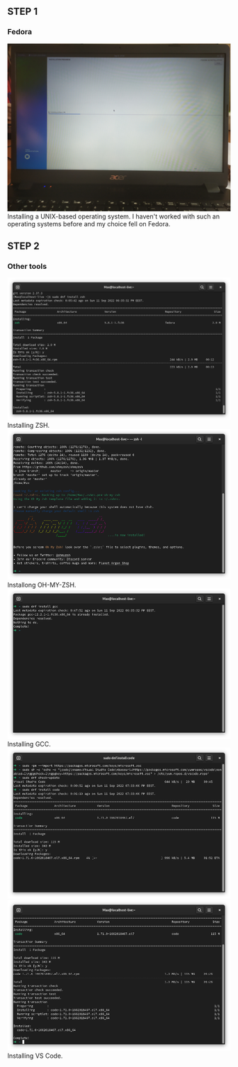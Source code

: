 ## STEP 1
### Fedora
![image](./images/11.png)
Installing a UNIX-based operating system. I haven't worked with such an operating systems before and my choice fell on Fedora.

## STEP 2 
### Other tools
![image](./images/4.png)
Installing ZSH.
![image](./images/5.png)
Installong OH-MY-ZSH.
![image](./images/6.png)
Installing GCC.
![image](./images/7.png)
![image](./images/8.png)
Installing VS Code.
